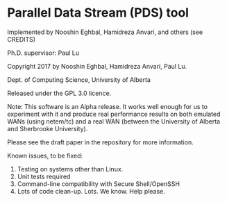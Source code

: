 # Parallel Data Stream (PDS) tool

Implemented by Nooshin Eghbal, Hamidreza Anvari, and others (see CREDITS)

Ph.D. supervisor:  Paul Lu

Copyright 2017 by Nooshin Eghbal, Hamidreza Anvari, Paul Lu.

Dept. of Computing Science, University of Alberta

Released under the GPL 3.0 licence.

Note:  This software is an Alpha release.  It works well enough for
us to experiment with it and produce real performance results on
both emulated WANs (using netem/tc) and a real WAN (between the
University of Alberta and Sherbrooke University).

Please see the draft paper in the repository for more information.

Known issues, to be fixed:

1.  Testing on systems other than Linux.
2.  Unit tests required
3.  Command-line compatibility with Secure Shell/OpenSSH
4.  Lots of code clean-up.  Lots.  We know.  Help please.
